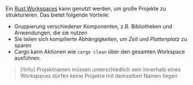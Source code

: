 Ein [Rust Workspaces](Rust%20Workspaces.md) kann genutzt werden, um große Projekte zu strukturieren. Das bietet folgende Vorteile:
- Gruppierung verschiedener Komponenten, z.B. Bibliotheken und Anwendungen, die sie nutzen
- Sie teilen sich kompilierte Abhängigkeiten, um  _Zeit_ und _Plattenplatz_ zu sparen
- Cargo kann Aktionen wie `cargo clean` über den gesamten Workspace ausführen.

> [!Info] Projektnamen müssen unterschiedlich sein
> Innerhalb eines Workspaces dürfen keine Projekte mit demselben Namen liegen
